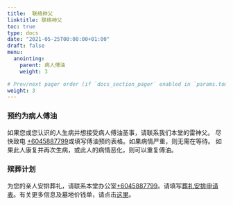 ```yaml
---
title:  联络神父
linktitle: 联络神父
toc: true
type: docs
date: "2021-05-25T00:00:00+01:00"
draft: false
menu:
  anointing:
    parent: 病人傅油
    weight: 3

# Prev/next pager order (if `docs_section_pager` enabled in `params.toml`)
weight: 3
---
```


### 预约为病人傅油
如果您或您认识的人生病并想接受病人傅油圣事，请联系我们本堂的雷神父。 尽快致电 [+6045887799](tel:6045887799)或填写傅油预约表格。如果病情严重，则无需在等待。 如果此人康复并再次生病，或此人的病情恶化，则可以重复傅油。

### 殡葬计划
为您的亲人安排葬礼，请联系本堂办公室[+6045887799](tel:6045887799)。请填写[葬礼安排申请表](#)。有关更多信息及墓地价钱单，请点击[这里](../../../mass/funeral)。
